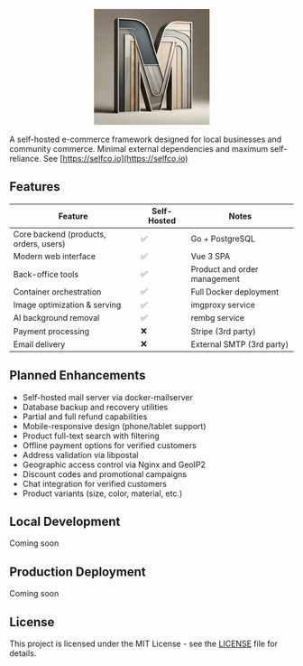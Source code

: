 <p align="center">
  <img src="https://github.com/dgyurics/marketplace/blob/main/logo.webp?raw=true" alt="marketplace">
</p>

A self-hosted e-commerce framework designed for local businesses and community commerce. Minimal external dependencies and maximum self-reliance. See [https://selfco.io](https://selfco.io)

## Features

| Feature | Self-Hosted | Notes |
|---------|-------------|-------|
| Core backend (products, orders, users) | ✅ | Go + PostgreSQL |
| Modern web interface | ✅ | Vue 3 SPA |
| Back-office tools | ✅ | Product and order management |
| Container orchestration | ✅ | Full Docker deployment |
| Image optimization & serving | ✅ | imgproxy service |
| AI background removal | ✅ | rembg service |
| Payment processing | ❌ | Stripe (3rd party) |
| Email delivery | ❌ | External SMTP (3rd party) |

## Planned Enhancements

* Self-hosted mail server via docker-mailserver
* Database backup and recovery utilities
* Partial and full refund capabilities
* Mobile-responsive design (phone/tablet support)
* Product full-text search with filtering
* Offline payment options for verified customers
* Address validation via libpostal
* Geographic access control via Nginx and GeoIP2
* Discount codes and promotional campaigns
* Chat integration for verified customers
* Product variants (size, color, material, etc.)

## Local Development

Coming soon

## Production Deployment

Coming soon

## License

This project is licensed under the MIT License - see the [LICENSE](LICENSE) file for details.
